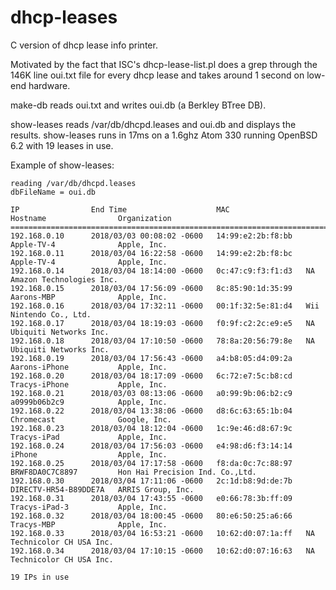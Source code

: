 # dhcp-leases

C version of dhcp lease info printer.  

Motivated by the fact that ISC's dhcp-lease-list.pl does a grep through the 146K line oui.txt file for every dhcp lease and takes around 1 second on low-end hardware.

make-db reads oui.txt and writes oui.db (a Berkley BTree DB).

show-leases reads /var/db/dhcpd.leases and oui.db and displays the results.  show-leases runs in 17ms on a 1.6ghz Atom 330 running OpenBSD 6.2 with 19 leases in use.

Example of show-leases:

```
reading /var/db/dhcpd.leases
dbFileName = oui.db

IP                End Time                    MAC                 Hostname                Organization
====================================================================================================================
192.168.0.10      2018/03/03 00:08:02 -0600   14:99:e2:2b:f8:bb   Apple-TV-4              Apple, Inc.
192.168.0.11      2018/03/04 16:22:58 -0600   14:99:e2:2b:f8:bc   Apple-TV-4              Apple, Inc.
192.168.0.14      2018/03/04 18:14:00 -0600   0c:47:c9:f3:f1:d3   NA                      Amazon Technologies Inc.
192.168.0.15      2018/03/04 17:56:09 -0600   8c:85:90:1d:35:99   Aarons-MBP              Apple, Inc.
192.168.0.16      2018/03/04 17:32:11 -0600   00:1f:32:5e:81:d4   Wii                     Nintendo Co., Ltd.
192.168.0.17      2018/03/04 18:19:03 -0600   f0:9f:c2:2c:e9:e5   NA                      Ubiquiti Networks Inc.
192.168.0.18      2018/03/04 17:10:50 -0600   78:8a:20:56:79:8e   NA                      Ubiquiti Networks Inc.
192.168.0.19      2018/03/04 17:56:43 -0600   a4:b8:05:d4:09:2a   Aarons-iPhone           Apple, Inc.
192.168.0.20      2018/03/04 18:17:09 -0600   6c:72:e7:5c:b8:cd   Tracys-iPhone           Apple, Inc.
192.168.0.21      2018/03/03 08:13:06 -0600   a0:99:9b:06:b2:c9   a0999b06b2c9            Apple, Inc.
192.168.0.22      2018/03/04 13:38:06 -0600   d8:6c:63:65:1b:04   Chromecast              Google, Inc.
192.168.0.23      2018/03/04 18:12:04 -0600   1c:9e:46:d8:67:9c   Tracys-iPad             Apple, Inc.
192.168.0.24      2018/03/04 17:56:03 -0600   e4:98:d6:f3:14:14   iPhone                  Apple, Inc.
192.168.0.25      2018/03/04 17:17:58 -0600   f8:da:0c:7c:88:97   BRWF8DA0C7C8897         Hon Hai Precision Ind. Co.,Ltd.
192.168.0.30      2018/03/04 17:11:06 -0600   2c:1d:b8:9d:de:7b   DIRECTV-HR54-B89DDE7A   ARRIS Group, Inc.
192.168.0.31      2018/03/04 17:43:55 -0600   e0:66:78:3b:ff:09   Tracys-iPad-3           Apple, Inc.
192.168.0.32      2018/03/04 18:00:45 -0600   80:e6:50:25:a6:66   Tracys-MBP              Apple, Inc.
192.168.0.33      2018/03/04 16:53:21 -0600   10:62:d0:07:1a:ff   NA                      Technicolor CH USA Inc.
192.168.0.34      2018/03/04 17:10:15 -0600   10:62:d0:07:16:63   NA                      Technicolor CH USA Inc.

19 IPs in use
```
